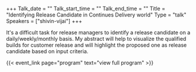 +++
Talk_date = ""
Talk_start_time = ""
Talk_end_time = ""
Title = "Identifying Release Candidate in Continues Delivery world"
Type = "talk"
Speakers = ["shivin-vijai"]
+++

It's a difficult task for release managers to identify a release candidate on a daily/weekly/monthly basis. My abstract will help to visualize the qualified builds for customer release and will highlight the proposed one as release candidate based on input criteria.

{{< event_link page="program" text="view full program" >}}
